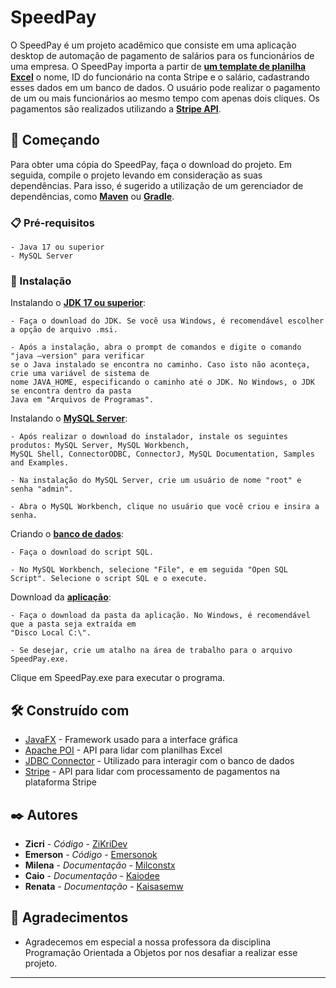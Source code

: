 # SpeedPay

O SpeedPay é um projeto acadêmico que consiste em uma aplicação desktop de automação de pagamento de salários para os funcionários de uma empresa. O SpeedPay importa a partir de **[um template de planilha Excel](https://www.mediafire.com/file/0vcbkp1q61q3vvn/Sal%25C3%25A1rios.xlsx/file)** o nome, ID do funcionário na conta Stripe e o salário, cadastrando esses dados em um banco de dados. O usuário pode realizar o pagamento de um ou mais funcionários ao mesmo tempo com apenas dois cliques. Os pagamentos são realizados utilizando a **[Stripe API](https://stripe.com/docs/api)**.

## 🚀 Começando

Para obter uma cópia do SpeedPay, faça o download do projeto. Em seguida, compile o projeto levando em consideração as suas dependências. Para isso, é sugerido a utilização de um gerenciador de dependências, como **[Maven](https://maven.apache.org/install.html)** ou **[Gradle](https://gradle.org/install/)**.

### 📋 Pré-requisitos

```
- Java 17 ou superior
- MySQL Server 
```

### 🔧 Instalação

Instalando o **[JDK 17 ou superior](https://www.azul.com/downloads/?package=jdk#zulu)**:

```
- Faça o download do JDK. Se você usa Windows, é recomendável escolher a opção de arquivo .msi.

- Após a instalação, abra o prompt de comandos e digite o comando "java –version" para verificar 
se o Java instalado se encontra no caminho. Caso isto não aconteça, crie uma variável de sistema de 
nome JAVA_HOME, especificando o caminho até o JDK. No Windows, o JDK se encontra dentro da pasta 
Java em "Arquivos de Programas".
```
Instalando o **[MySQL Server](https://dev.mysql.com/downloads/installer/)**:

```
- Após realizar o download do instalador, instale os seguintes produtos: MySQL Server, MySQL Workbench, 
MySQL Shell, ConnectorODBC, ConnectorJ, MySQL Documentation, Samples and Examples.

- Na instalação do MySQL Server, crie um usuário de nome "root" e senha "admin".

- Abra o MySQL Workbench, clique no usuário que você criou e insira a senha.
```
Criando o **[banco de dados](http://twixar.me/LR6m)**:

```
- Faça o download do script SQL.

- No MySQL Workbench, selecione "File", e em seguida "Open SQL Script". Selecione o script SQL e o execute.
```
Download da **[aplicação](https://www.mediafire.com/file/nun7xinsxpzb464/SpeedPay.rar/file)**:

```
- Faça o download da pasta da aplicação. No Windows, é recomendável que a pasta seja extraída em 
"Disco Local C:\".

- Se desejar, crie um atalho na área de trabalho para o arquivo SpeedPay.exe.
```

Clique em SpeedPay.exe para executar o programa.

## 🛠️ Construído com

* [JavaFX](https://openjfx.io/) - Framework usado para a interface gráfica
* [Apache POI](https://poi.apache.org/) - API para lidar com planilhas Excel
* [JDBC Connector](https://www.mysql.com/products/connector/) - Utilizado para interagir com o banco de dados
* [Stripe](https://stripe.com/docs/api) - API para lidar com processamento de pagamentos na plataforma Stripe

## ✒️ Autores

* **Zicri** - *Código* - [ZiKriDev](https://github.com/ZiKriDev)
* **Emerson** - *Código* - [Emersonok](https://github.com/Emersonok)
* **Milena** - *Documentação* - [Milconstx](https://github.com/Milconstx)
* **Caio** - *Documentação* - [Kaiodee](https://github.com/Kaiodee)
* **Renata** - *Documentação* - [Kaisasemw](https://github.com/Kaisasemw)

## 🎁 Agradecimentos

* Agradecemos em especial a nossa professora da disciplina Programação Orientada a Objetos por nos desafiar a realizar esse projeto.

---
